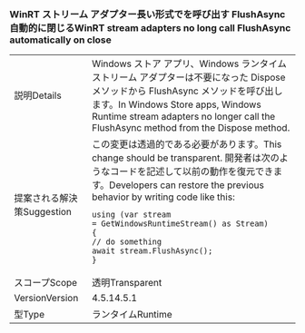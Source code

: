 ### <a name="winrt-stream-adapters-no-long-call-flushasync-automatically-on-close"></a><span data-ttu-id="3eb8d-101">WinRT ストリーム アダプター長い形式でを呼び出す FlushAsync 自動的に閉じる</span><span class="sxs-lookup"><span data-stu-id="3eb8d-101">WinRT stream adapters no long call FlushAsync automatically on close</span></span>

|   |   |
|---|---|
|<span data-ttu-id="3eb8d-102">説明</span><span class="sxs-lookup"><span data-stu-id="3eb8d-102">Details</span></span>|<span data-ttu-id="3eb8d-103">Windows ストア アプリ、Windows ランタイム ストリーム アダプターは不要になった Dispose メソッドから FlushAsync メソッドを呼び出します。</span><span class="sxs-lookup"><span data-stu-id="3eb8d-103">In Windows Store apps, Windows Runtime stream adapters no longer call the FlushAsync method from the Dispose method.</span></span>|
|<span data-ttu-id="3eb8d-104">提案される解決策</span><span class="sxs-lookup"><span data-stu-id="3eb8d-104">Suggestion</span></span>|<span data-ttu-id="3eb8d-105">この変更は透過的である必要があります。</span><span class="sxs-lookup"><span data-stu-id="3eb8d-105">This change should be transparent.</span></span> <span data-ttu-id="3eb8d-106">開発者は次のようなコードを記述して以前の動作を復元できます。</span><span class="sxs-lookup"><span data-stu-id="3eb8d-106">Developers can restore the previous behavior by writing code like this:</span></span><pre><code class="language-csharp">using (var stream = GetWindowsRuntimeStream() as Stream)&#13;&#10;{&#13;&#10;// do something&#13;&#10;await stream.FlushAsync();&#13;&#10;}&#13;&#10;</code></pre>|
|<span data-ttu-id="3eb8d-107">スコープ</span><span class="sxs-lookup"><span data-stu-id="3eb8d-107">Scope</span></span>|<span data-ttu-id="3eb8d-108">透明</span><span class="sxs-lookup"><span data-stu-id="3eb8d-108">Transparent</span></span>|
|<span data-ttu-id="3eb8d-109">Version</span><span class="sxs-lookup"><span data-stu-id="3eb8d-109">Version</span></span>|<span data-ttu-id="3eb8d-110">4.5.1</span><span class="sxs-lookup"><span data-stu-id="3eb8d-110">4.5.1</span></span>|
|<span data-ttu-id="3eb8d-111">型</span><span class="sxs-lookup"><span data-stu-id="3eb8d-111">Type</span></span>|<span data-ttu-id="3eb8d-112">ランタイム</span><span class="sxs-lookup"><span data-stu-id="3eb8d-112">Runtime</span></span>|

